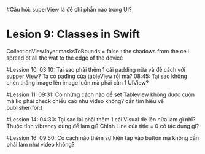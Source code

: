#Câu hỏi: 
superView là để chỉ phần nào trong UI?

# Lesion 9: Classes in Swift
CollectionView.layer.masksToBounds = false : the shadows from the cell spread ot all the wat to the edge of the device

#Lession 10: 
03:10: Tại sao phải thêm 1 cái padding nữa và để cách với supper View? Ta có pađing của tableView rồi mà?
08:45: Tại sao không chèn thẳng image lên image luôn mà phải cần 1 UIView?

#Lession 11:
09:31: Có những cách nào để set Tableview không được cuộn mà ko phải check chiều cao như video không?
cần tìm hiểu về publisher(for:)


#Lession 14:
04:30: Tại sao lại phải thêm 1 cái Visual đè lên nữa làm gì nhỉ?
       Thuộc tính vibrancy dùng để làm gì?
Chỉnh Line của title = 0 có tác dụng gì?


#Lession 16:
09:50: Có cách nào thêm sự kiện tap vào button mà không cần phải làm như video không?
